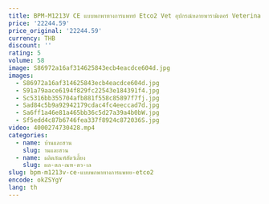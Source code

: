 ```yaml
---
title: BPM-M1213V CE แบบพกพาทางการแพทย์ Etco2 Vet อุปกรณ์หลายพารามิเตอร์ Veterinary Cardiac
price: '22244.59'
price_original: '22244.59'
currency: THB
discount: ''
rating: 5
volume: 58
image: S86972a16af314625843ecb4eacdce604d.jpg
images:
  - S86972a16af314625843ecb4eacdce604d.jpg
  - S91a79aace6194f829fc22543e184391f4.jpg
  - Sc5316bb355704afb881f558c85897f7fj.jpg
  - Sad84c5b9a92942179cdac4fc4eeccad7d.jpg
  - Sa6ff1a46e81a465bb36c5d27a39a4b0bW.jpg
  - Sf5edd4c87b6746fea337f8924c872036S.jpg
video: 4000274730428.mp4
categories:
  - name: บ้านและสวน
    slug: านและสวน
  - name: ผลิตภัณฑ์สัตว์เลี้ยง
    slug: ผล-ตภ-ณฑ-ตว-เล
slug: bpm-m1213v-ce-แบบพกพาทางการแพทย-etco2
encode: okZSYgY
lang: th
---
```

  